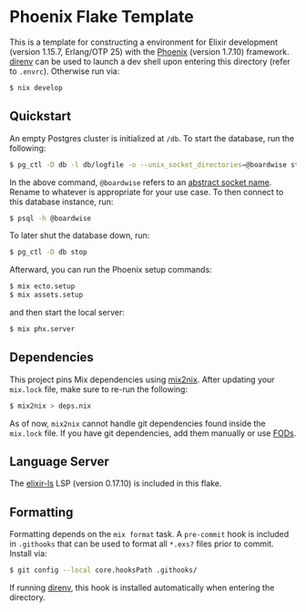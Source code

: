 # Phoenix Flake Template

This is a template for constructing a environment for Elixir development
(version 1.15.7, Erlang/OTP 25) with the [Phoenix](https://www.phoenixframework.org/)
(version 1.7.10) framework. [direnv](https://direnv.net/) can be used to launch
a dev shell upon entering this directory (refer to `.envrc`). Otherwise run via:
```bash
$ nix develop
```

## Quickstart

An empty Postgres cluster is initialized at `/db`. To start the database, run
the following:
```bash
$ pg_ctl -D db -l db/logfile -o --unix_socket_directories=@boardwise start
```
In the above command, `@boardwise` refers to an [abstract socket name](https://www.postgresql.org/docs/15/runtime-config-connection.html#GUC-UNIX-SOCKET-DIRECTORIES).
Rename to whatever is appropriate for your use case. To then connect to this
database instance, run:
```bash
$ psql -h @boardwise
```
To later shut the database down, run:
```bash
$ pg_ctl -D db stop
```

Afterward, you can run the Phoenix setup commands:
```bash
$ mix ecto.setup
$ mix assets.setup
```
and then start the local server:
```bash
$ mix phx.server
```

## Dependencies

This project pins Mix dependencies using [mix2nix](https://github.com/ydlr/mix2nix).
After updating your `mix.lock` file, make sure to re-run the following:
```bash
$ mix2nix > deps.nix
```
As of now, `mix2nix` cannot handle git dependencies found inside the `mix.lock`
file. If you have git dependencies, add them manually or use
[FODs](https://nixos.org/manual/nixpkgs/stable/#packaging-beam-applications).

## Language Server

The [elixir-ls](https://github.com/elixir-lsp/elixir-ls) LSP (version 0.17.10)
is included in this flake.

## Formatting

Formatting depends on the `mix format` task. A `pre-commit` hook is included in
`.githooks` that can be used to format all `*.exs?` files prior to commit.
Install via:
```bash
$ git config --local core.hooksPath .githooks/
```
If running [direnv](https://direnv.net/), this hook is installed automatically
when entering the directory.
